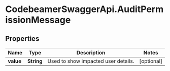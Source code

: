 # CodebeamerSwaggerApi.AuditPermissionMessage

## Properties
Name | Type | Description | Notes
------------ | ------------- | ------------- | -------------
**value** | **String** | Used to show impacted user details. | [optional] 
